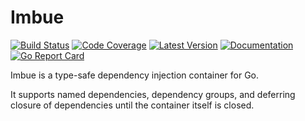 # Imbue

[![Build Status](https://github.com/dogmatiq/imbue/actions/workflows/ci.yml/badge.svg)](https://github.com/dogmatiq/imbue/actions/workflows/ci.yml)
[![Code Coverage](https://img.shields.io/codecov/c/github/dogmatiq/imbue/main.svg)](https://codecov.io/github/dogmatiq/imbue)
[![Latest Version](https://img.shields.io/github/tag/dogmatiq/imbue.svg?label=semver)](https://semver.org)
[![Documentation](https://img.shields.io/badge/go.dev-reference-007d9c)](https://pkg.go.dev/github.com/dogmatiq/imbue)
[![Go Report Card](https://goreportcard.com/badge/github.com/dogmatiq/imbue)](https://goreportcard.com/report/github.com/dogmatiq/imbue)

Imbue is a type-safe dependency injection container for Go.

It supports named dependencies, dependency groups, and deferring closure of dependencies until the container itself is closed.
